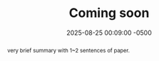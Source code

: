 ---
title:          "Coming soon"
date:           2025-08-25 00:09:00 -0500
selected:       true
pub:            "Coming"
pub_date:       "2025"
abstract: >-
  very brief summary with 1~2 sentences of paper.
cover:          /assets/images/covers/cover1.jpg
authors:
- Geo Zhou
- Robert White*
- John Doe
- Charles Green (Stanford)
links:
  Paper: https://www.cell.com
---